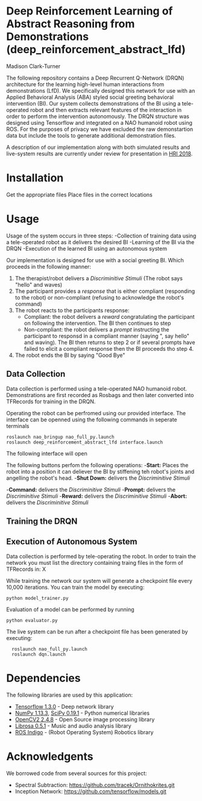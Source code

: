 # Deep Reinforcement Learning of Abstract Reasoning from Demonstrations (deep_reinforcement_abstract_lfd)
Madison Clark-Turner

The following repository contains a Deep Recurrent Q-Network (DRQN) architecture for the learning high-level human interactions from demonstrations (LfD). We specifically designed this network for use with an Applied Behavioral Analysis (ABA) styled social greeting behavioral intervention (BI). Our system collects demonstrations of the BI using a tele-operated robot and then extracts relevant features of the interaction in order to perform the intervention autonomously. The DRQN structure was designed using Tensorflow and integrated on a NAO humanoid robot using ROS. For the purposes of privacy we have excluded the raw demonstartion data but include the tools to generate additional demonstration files.

A description of our implementation along with both simulated results and live-system results are currently under review for presentation in [HRI 2018](http://humanrobotinteraction.org/2018/). 

Installation
=============

Get the appropriate files
Place files in the correct locations

Usage
=============

Usage of the system occurs in three steps:
-Collection of training data using a tele-operated robot as it delivers the desired BI
-Learning of the BI via the DRQN
-Execution of the learned BI using an autonomous system

Our implementation is designed for use with a social greeting BI. Which proceeds in the following manner:
1. The therapist/robot delivers a *Discriminitive Stimuli* (The robot says "hello" and waves)
2. The participant provides a *response* that is either compliant (responding to the robot) or non-compliant (refusing to acknowledge the robot's command)
3. The robot reacts to the participants response:
   - Compliant: the robot delivers a *reward* congratulating the participant on following the intervention. The BI then continues to step 
   - Non-compliant: the robot delivers a *prompt* instructing the participant to responsd in a compliant manner (saying "<Participant>, say hello" and waving). The BI then returns to step 2 or if several prompts have failed to elicit a compliant response then the BI proceeds tho step 4.
4. The robot ends the BI by saying "Good Bye"
 
Data Collection
--------------------

Data collection is performed using a tele-operated NAO humanoid robot. Demonstrations are first recorded as Rosbags and then later converted into TFRecords for training in the DRQN.

Operating the robot can be perfromed using our provided interface. The interface can be openned using the following commands in seperate terminals

```
roslaunch nao_bringup nao_full_py.launch
roslaunch deep_reinforcement_abstract_lfd interface.launch
```

The following interface will open

<interface picture>
  
The following buttons perfom the following operations:
-**Start:** Places the robot into a position it can deliever the BI by stiffening teh robot's joints and angelling the robot's head.
-**Shut Down:** delivers the *Discriminitive Stimuli*

-**Command:** delivers the *Discriminitive Stimuli*
-**Prompt:** delivers the *Discriminitive Stimuli*
-**Reward:** delivers the *Discriminitive Stimuli*
-**Abort:** delivers the *Discriminitive Stimuli*



Training the DRQN
--------------------




Execution of Autonomous System
--------------------

Data collection is performed by tele-operating the robot. 
In order to train the network you must list the directory containing traing files in the form of TFRecords in: X

While training the network our system will generate a checkpoint file every 10,000 iterations. You can train the model by executing:

```
python model_trainer.py
```

Evaluation of a model can be performed by running 
 
```
python evaluator.py
```

The live system can be run after a checkpoint file has been generated by executing:

```
  roslaunch nao_full_py.launch
  roslaunch dqn.launch
```

Dependencies
=============
The following libraries are used by this application:
- [Tensorflow 1.3.0](https://www.tensorflow.org/) - Deep network library
- [NumPy 1.13.3](http://www.numpy.org/), [SciPy 0.19.1](http://www.scipy.org/) - Python numerical libraries
- [OpenCV2 2.4.8](https://opencv.org/) - Open Source image processing library
- [Librosa 0.5.1](https://librosa.github.io/librosa/index.html) - Music and audio analysis library
- [ROS Indigo](http://wiki.ros.org/) - (Robot Operating System) Robotics library

Acknowledgents
=============

We borrowed code from several sources for this project:

- Spectral Subtraction: https://github.com/tracek/Ornithokrites.git
- Inception Network: https://github.com/tensorflow/models.git
